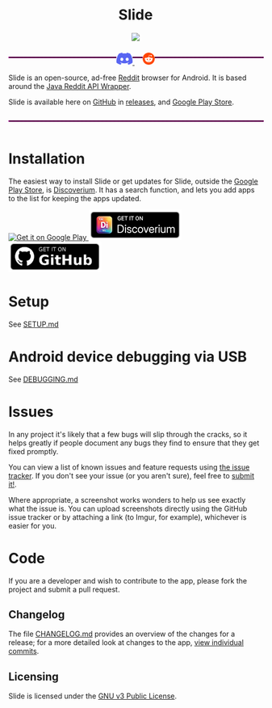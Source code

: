 <h1 align="center">Slide</h1>
<p align="center">
<img src="app/src/main/res/drawable/ic_launcher.png" width="180">
</p>

<hr style="display: inline-block; width: 100%; border: 1px dotted #ff00cc;">

<p align="center" style="margin-top: -2em;">
  <a href="https://discord.gg/vDuSpJEDrW">
    <picture>
      <source height="24px" media="(prefers-color-scheme: dark)" srcset="/assets/icons/Discord.png" />
      <img height="24px" src="/assets/icons/Discord.png" />
    </picture>
  </a>&nbsp;&nbsp;&nbsp;
  <a href="https://old.reddit.com/r/slidereddit/">
    <picture>
      <source height="24px" media="(prefers-color-scheme: dark)" srcset="/assets/icons/Reddit.png" />
      <img height="24px" src="/assets/icons/Reddit.png" />
    </picture>
  </a>
</p>

Slide is an open-source, ad-free [Reddit](https://www.reddit.com) browser for
Android. It is based around the
[Java Reddit API Wrapper](https://github.com/mattbdean/JRAW).

Slide is available here on [GitHub](https://github.com/) in
[releases](https://github.com/edgan/Slide/releases), and
[Google Play Store](https://play.google.com/store/apps/details?id=me.edgan.redditslide&hl=en_US).

<hr style="display: inline-block; width: 100%; border: 1px dotted #ff00cc;">

# Installation
The easiest way to install Slide or get updates for Slide, outside the
[Google Play Store](https://play.google.com/store/apps/details?id=me.edgan.redditslide&hl=en_US),
is [Discoverium](https://github.com/cygnusx-1-org/Discoverium/). It has a search
function, and lets you add apps to the list for keeping the apps updated.
<p align="left">
    <a href="https://play.google.com/store/apps/details?id=me.edgan.redditslide">
        <img alt="Get it on Google Play"
            height="80"
            src="https://play.google.com/intl/en_us/badges/static/images/badges/en_badge_web_generic.png" />
    </a>
    <picture>
      <source media="(prefers-color-scheme: dark)" srcset="assets/badges/discoverium.png" height="60">
      <img alt="Get it on Discoverium" src="assets/badges/discoverium.png" height="60">
    </picture>
  </a>
  </a>&nbsp;&nbsp;&nbsp;
  <a href="https://github.com/cygnusx-1-org/continuum/releases/latest">
    <picture>
      <source media="(prefers-color-scheme: dark)" srcset="assets/badges/github.png" height="60">
      <img alt="Get it on Github" src="assets/badges/github.png" height="60">
    </picture>
  </a>
</p>

# Setup
See [SETUP.md](/docs/SETUP.md)

# Android device debugging via USB
See [DEBUGGING.md](/docs/DEBUGGING.md)

# Issues
In any project it's likely that a few bugs will slip through the cracks, so it
helps greatly if people document any bugs they find to ensure that they get
fixed promptly.

You can view a list of known issues and feature requests using
[the issue tracker](https://github.com/edgan/Slide/issues).
If you don't see your issue (or you aren't sure), feel free to
[submit it!](https://github.com/edgan/Slide/issues/new).

Where appropriate, a screenshot works wonders to help us see exactly what the
issue is. You can upload screenshots directly using the GitHub issue tracker or
by attaching a link (to Imgur, for example), whichever is easier for you.

# Code
If you are a developer and wish to contribute to the app, please fork the
project and submit a pull request.

## Changelog
The file [CHANGELOG.md](CHANGELOG.md) provides an overview of the changes for a
release; for a more detailed look at changes to the app,
[view individual commits](https://github.com/edgan/Slide/commits/master).

## Licensing
Slide is licensed under the [GNU v3 Public License](LICENSE.txt).
